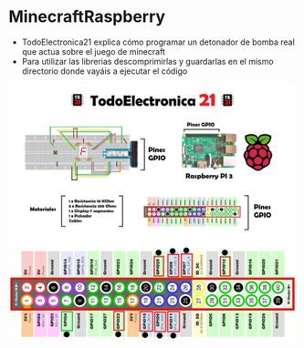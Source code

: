 # MinecraftRaspberry

- TodoElectronica21 explica cómo programar un detonador de bomba real que actua sobre el juego de minecraft
- Para utilizar las librerias descomprimirlas y guardarlas en el mismo directorio donde vayáis a ejecutar el código

![alt text](https://github.com/TodoElectronica21/MinecraftRaspberry/blob/master/Materiales%20y%20pines%20GPIO.png)
![alt text](https://github.com/TodoElectronica21/MinecraftRaspberry/blob/master/Pines%20GPIO%20Display.png)
